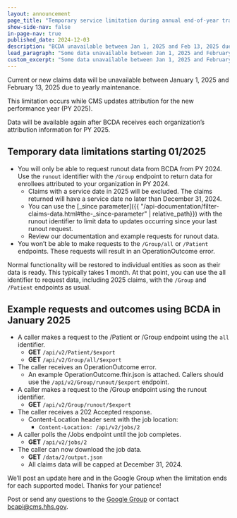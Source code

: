 ```yaml
---
layout: announcement
page_title: "Temporary service limitation during annual end-of-year transition"
show-side-nav: false
in-page-nav: true
published_date: 2024-12-03
description: "BCDA unavailable between Jan 1, 2025 and Feb 13, 2025 due to end-of-year transition."
lead_paragraph: "Some data unavailable between Jan 1, 2025 and February 13, 2025 during end-of-year maintenance."
custom_excerpt: "Some data unavailable between Jan 1, 2025 and February 13, 2025 during end-of-year maintenance."
---
```


Current or new claims data will be unavailable between January 1, 2025 and February 13, 2025 due to yearly maintenance. 

This limitation occurs while CMS updates attribution for the new performance year (PY 2025). 

Data will be available again after BCDA receives each organization’s attribution information for PY 2025.

## Temporary data limitations starting 01/2025

- You will only be able to request runout data from BCDA from PY 2024. Use the `runout` identifier with the `/Group` endpoint to return data for enrollees attributed to your organization in PY 2024. 
  - Claims with a service date in 2025 will be excluded. The claims returned will have a service date no later than December 31, 2024. 
  - You can use the [_since parameter]({{ "/api-documentation/filter-claims-data.html#the-_since-parameter" | relative_path}}) with the runout identifier to limit data to updates occurring since your last runout request.
  - Review our documentation and example requests for runout data. 
- You won’t be able to make requests to the `/Group/all` or `/Patient` endpoints. These requests will result in an OperationOutcome error.

Normal functionality will be restored to individual entities as soon as their data is ready. This typically takes 1 month. At that point, you can use the all identifier to request data, including 2025 claims, with the `/Group` and `/Patient` endpoints as usual.

## Example requests and outcomes using BCDA in January 2025
- A caller makes a request to the /Patient or /Group endpoint using the `all` identifier.
  - **GET** `/api/v2/Patient/$export`
  - **GET** `/api/v2/Group/all/$export`
- The caller receives an OperationOutcome error.
  - An example OperationOutcome.fhir.json is attached. Callers should use the `/api/v2/Group/runout/$export` endpoint.
- A caller makes a request to the /Group endpoint using the runout identifier.
  - **GET** `/api/v2/Group/runout/$export`
- The caller receives a 202 Accepted response.
  - Content-Location header sent with the job location:
    - `Content-Location: /api/v2/jobs/2`
- A caller polls the /Jobs endpoint until the job completes.
  - **GET** `/api/v2/jobs/2`
- The caller can now download the job data.
  - **GET** `/data/2/output.json`
  - All claims data will be capped at December 31, 2024.

We’ll post an update here and in the Google Group when the limitation ends for each supported model. Thanks for your patience!

Post or send any questions to the <a href="https://groups.google.com/g/bc-api" target="_blank" rel="nofollow noreferrer">Google Group</a> or contact [bcapi@cms.hhs.gov](mailto:bcapi@cms.hhs.gov).